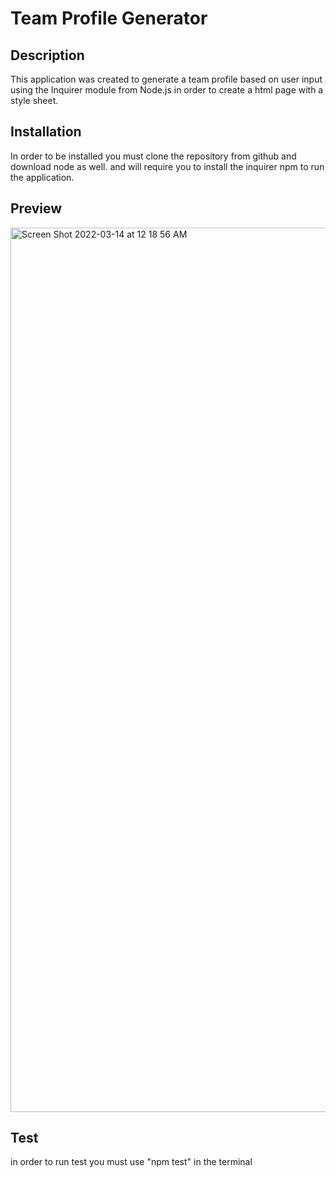 # Team Profile Generator

## Description
This application was created to generate a team profile based on user input using the Inquirer module from Node.js in order to create a html page with a style sheet. 

## Installation

In order to be installed you must clone the repository from github and download node as well. and will require you to install the inquirer npm to run the application.

## Preview
<img width="1415" alt="Screen Shot 2022-03-14 at 12 18 56 AM" src="https://user-images.githubusercontent.com/94732823/158104646-1b6eebe3-d6de-458e-9f20-b6378bb6ccbd.png">

## Test
in order to run test you must use "npm test" in the terminal


